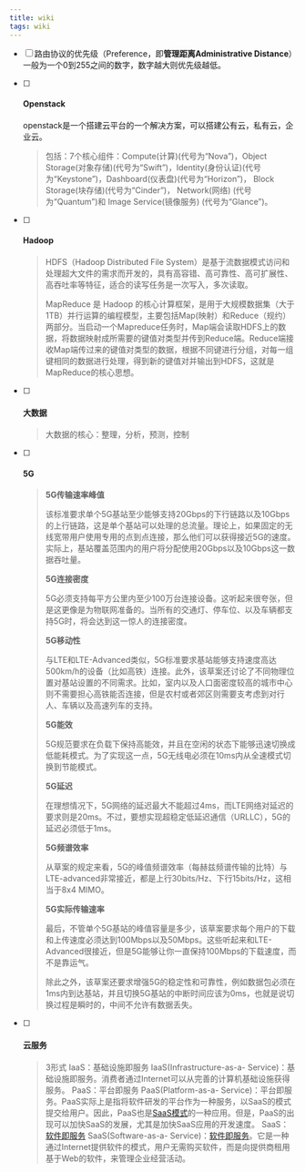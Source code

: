 ```yaml
---
title: wiki
tags: wiki
---
```




- [ ] 路由协议的优先级（Preference，即**管理距离Administrative Distance**）一般为一个0到255之间的数字，数字越大则优先级越低。

- [ ] #### Openstack

  openstack是一个搭建云平台的一个解决方案，可以搭建公有云，私有云，企业云。
  
  > 包括：7个核心组件：Compute(计算)(代号为“Nova”)，Object Storage(对象存储)(代号为“Swift”)，Identity(身份认证)(代号为“Keystone”)，Dashboard(仪表盘)(代号为“Horizon”)， Block Storage(块存储)(代号为“Cinder”)， Network(网络) (代号为“Quantum”)和 Image Service(镜像服务) (代号为“Glance”)。

- [ ] #### Hadoop

  > HDFS（Hadoop Distributed File System）是基于流数据模式访问和处理超大文件的需求而开发的，具有高容错、高可靠性、高可扩展性、高吞吐率等特征，适合的读写任务是一次写入，多次读取。
  >
  > MapReduce 是 Hadoop 的核心计算框架，是用于大规模数据集（大于1TB）并行运算的编程模型，主要包括Map(映射）和Reduce（规约）两部分。当启动一个Mapreduce任务时，Map端会读取HDFS上的数据，将数据映射成所需要的键值对类型并传到Reduce端。Reduce端接收Map端传过来的键值对类型的数据，根据不同键进行分组，对每一组键相同的数据进行处理，得到新的键值对并输出到HDFS，这就是MapReduce的核心思想。

- [ ] #### 大数据

  > 大数据的核心：整理，分析，预测，控制

- [ ] #### 5G

  > **5G传输速率峰值**
  >
  > 该标准要求单个5G基站至少能够支持20Gbps的下行链路以及10Gbps的上行链路，这是单个基站可以处理的总流量。理论上，如果固定的无线宽带用户使用专用的点到点连接，那么他们可以获得接近5G的速度。实际上，基站覆盖范围内的用户将分配使用20Gbps以及10Gbps这一数据吞吐量。
  >
  > **5G连接密度**
  >
  > 5G必须支持每平方公里内至少100万台连接设备。这听起来很夸张，但是这更像是为物联网准备的。当所有的交通灯、停车位、以及车辆都支持5G时，将会达到这一惊人的连接密度。
  >
  > **5G移动性**
  >
  > 与LTE和LTE-Advanced类似，5G标准要求基站能够支持速度高达500km/h的设备（比如高铁）连接。此外，该草案还讨论了不同物理位置对基站设置的不同需求。比如，室内以及人口面密度较高的城市中心则不需要担心高铁能否连接，但是农村或者郊区则需要支考虑到对行人、车辆以及高速列车的支持。
  >
  > **5G能效**
  >
  > 5G规范要求在负载下保持高能效，并且在空闲的状态下能够迅速切换成低能耗模式。为了实现这一点，5G无线电必须在10ms内从全速模式切换到节能模式。
  >
  > **5G延迟**
  >
  > 在理想情况下，5G网络的延迟最大不能超过4ms，而LTE网络对延迟的要求则是20ms。不过，要想实现超稳定低延迟通信（URLLC），5G的延迟必须低于1ms。
  >
  > **5G频谱效率**
  >
  > 从草案的规定来看，5G的峰值频谱效率（每赫兹频谱传输的比特）与LTE-advanced非常接近，都是上行30bits/Hz、下行15bits/Hz，这相当于8x4 MIMO。
  >
  > **5G实际传输速率**
  >
  > 最后，不管单个5G基站的峰值容量是多少，该草案要求每个用户的下载和上传速度必须达到100Mbps以及50Mbps。这些听起来和LTE-Advanced很接近，但是5G能够让你一直保持100Mbps的下载速度，而不是靠运气。
  >
  > 除此之外，该草案还要求增强5G的稳定性和可靠性，例如数据包必须在1ms内到达基站，并且切换5G基站的中断时间应该为0ms，也就是说切换过程是瞬时的，中间不允许有数据丢失。

- [ ] #### 云服务

  > 3形式
  > IaaS：基础设施即服务
  > IaaS(Infrastructure-as-a- Service)：基础设施即服务。消费者通过Internet可以从完善的计算机基础设施获得服务。
  > PaaS：平台即服务
  > PaaS(Platform-as-a- Service)：平台即服务。PaaS实际上是指将软件研发的平台作为一种服务，以SaaS的模式提交给用户。因此，PaaS也是[SaaS模式](https://www.baidu.com/s?wd=SaaS模式&tn=SE_PcZhidaonwhc_ngpagmjz&rsv_dl=gh_pc_zhidao)的一种应用。但是，PaaS的出现可以加快SaaS的发展，尤其是加快SaaS应用的开发速度。
  > SaaS：[软件即服务](https://www.baidu.com/s?wd=软件即服务&tn=SE_PcZhidaonwhc_ngpagmjz&rsv_dl=gh_pc_zhidao)
  > SaaS(Software-as-a- Service)：[软件即服务](https://www.baidu.com/s?wd=软件即服务&tn=SE_PcZhidaonwhc_ngpagmjz&rsv_dl=gh_pc_zhidao)。它是一种通过Internet提供软件的模式，用户无需购买软件，而是向提供商租用基于Web的软件，来管理企业经营活动。

  
